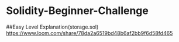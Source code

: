 # Solidity-Beginner-Challenge

##Easy Level Explanation(storage.sol)
https://www.loom.com/share/78da2a6519bd48b6af2bb9f6d58fd465
